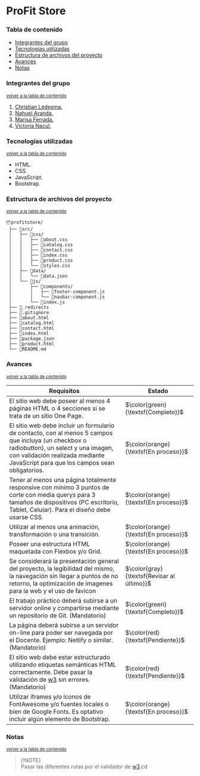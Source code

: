 # ProFit Store

### Tabla de contenido
- [Integrantes del grupo](#integrantes-del-grupo)
- [Tecnologías utilizadas](#tecnologías-utilizadas)
- [Estructura de archivos del proyecto](#estructura-de-archivos-del-proyecto)
- [Avances](#avances)
- [Notas](#notas)

### Integrantes del grupo

<sup>[volver a la tabla de contenido](#tabla-de-contenido)</sup>

1. [Christian Ledesma.](https://github.com/SCodify) 
2. [Nahuel Aranda.](https://github.com/Aranda0802) 
3. [Marisa Ferrada.](https://github.com/MarisaFerrada) 
4. [Victoria Nacul.](https://github.com/Vickynaca) 

### Tecnologías utilizadas

<sup>[volver a la tabla de contenido](#tabla-de-contenido)</sup>

- HTML.
- CSS.
- JavaScript.
- Bootstrap.

### Estructura de archivos del proyecto

<sup>[volver a la tabla de contenido](#tabla-de-contenido)</sup>

```
📦profitstore/
 ├── 📂src/
 │   ├── 📂css/
 │   │   ├── 📄about.css
 │   │   ├── 📄catalog.css
 │   │   ├── 📄contact.css
 │   │   ├── 📄index.css
 │   │   ├── 📄product.css
 │   │   └── 📄styles.css
 │   ├── 📂data/
 │   │   └── 📄data.json
 │   └── 📂js/
 │       ├── 📂components/
 │       │   ├── 📄footer-component.js
 │       │   └── 📄navbar-component.js
 │       └── 📄index.js
 ├── 📄_redirects
 ├── 📄.gitignore
 ├── 📄about.html
 ├── 📄catalog.html
 ├── 📄contact.html
 ├── 📄index.html
 ├── 📄package.json
 ├── 📄product.html
 └── 📄README.md
```    

### Avances

<sup>[volver a la tabla de contenido](#tabla-de-contenido)</sup>

| Requisitos | Estado |
| --- | --- |
| El sitio web debe poseer al menos 4 páginas HTML o 4 secciones si se trata de un sitio One Page.  | $\color{green}{\textsf{Completo}}$ |
| El sitio web debe incluir un formulario de contacto, con al menos 5 campos que incluya (un checkbox o radiobutton), un select y una imagen, con validación realizada mediante JavaScript para que los campos sean obligatorios.  | $\color{orange}{\textsf{En proceso}}$ |
| Tener al menos una página totalmente responsive con mínimo 3 puntos de corte con media querys para 3 tamaños de dispositivos (PC escritorio, Tablet, Celular). Para el diseño debe usarse CSS. | $\color{orange}{\textsf{En proceso}}$ |
| Utilizar al menos una animación, transformación o una transición. | $\color{orange}{\textsf{En proceso}}$ |
| Poseer una estructura HTML maquetada con Flexbox y/o Grid. | $\color{orange}{\textsf{En proceso}}$ |
| Se considerará la presentación general del proyecto, la legibilidad del mismo, la navegación sin llegar a puntos de no retorno, la optimización de imagenes para la web y el uso de favicon | $\color{gray}{\textsf{Revisar al último}}$ |
| El trabajo práctico deberá subirse a un servidor online y compartirse mediante un repositorio de Git. (Mandatorio) | $\color{green}{\textsf{Completo}}$ |
| La página deberá subirse a un servidor on-line para poder ser navegada por el Docente. Ejemplo: Netlify o similar. (Mandatorio) | $\color{red}{\textsf{Pendiente}}$ |
| El sitio web debe estar estructurado utilizando etiquetas semánticas HTML correctamente. Debe pasar la validación de [w3](https://validator.w3.org/) sin errores.  (Mandatorio) | $\color{red}{\textsf{Pendiente}}$ |
| Utilizar iframes y/o íconos de FontAwesome y/o fuentes locales o bien de Google Fonts. Es optativo incluir algún elemento de Bootstrap. | $\color{orange}{\textsf{En proceso}}$ |

### Notas

<sup>[volver a la tabla de contenido](#tabla-de-contenido)</sup>

> [!NOTE]\
> Pasar las diferentes rutas por el validador de [w3](https://validator.w3.org/).cd
